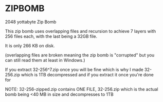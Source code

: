 # ZIPBOMB
2048 yottabyte Zip Bomb

This zip bomb uses overlapping files and recursion to achieve 7 layers with 256 files each, with the last being a 32GB file.

It is only 266 KB on disk.

(overlapping files are broken meaning the zip bomb is "corrupted" but you can still read them at least in Windows.)

If you extract 32-256^7.zip once you will be fine which is why I made 32-256.zip which is 1TB decompressed and if you extract it once you're done for

NOTE: 32-256-zipped.zip contains ONE FILE, 32-256.zip which is the actual bomb being <40 MB in size and decompresses to 1TB
